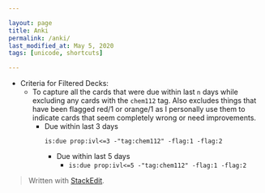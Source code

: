 ```yaml
---  

layout: page
title: Anki
permalink: /anki/  
last_modified_at: May 5, 2020
tags: [unicode, shortcuts]  

--- 
```


* Criteria for Filtered Decks:
  * To capture all the cards that were due within last `n` days while excluding any cards with the `chem112` tag. Also excludes things that have been flagged red/1 or orange/1 as I personally use them to indicate cards that seem completely wrong or need  improvements.
    * Due within last 3 days
       ```
      is:due prop:ivl<=3 -"tag:chem112" -flag:1 -flag:2
      ```
	  * Due within last 5 days
		  * `is:due prop:ivl<=5 -"tag:chem112" -flag:1 -flag:2`

> Written with  [StackEdit](https://stackedit.io/).

<!--stackedit_data:
eyJoaXN0b3J5IjpbLTE3NTI1Mzg4MTddfQ==
-->